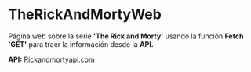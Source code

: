 # TheRickAndMortyWeb

Página web sobre la serie **'The Rick and Morty'** usando la función **Fetch 'GET'** para traer la información desde la **API.**

**API:** [Rickandmortyapi.com](rickandmortyapi.com)
